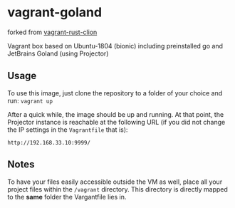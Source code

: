 # vagrant-goland

forked from [vagrant-rust-clion](https://github.com/c1nema/vagrant-rust-clion)

Vagrant box based on Ubuntu-1804 (bionic) including preinstalled go and JetBrains Goland (using Projector)

## Usage

To use this image, just clone the repository to a folder of your choice and run: `vagrant up`

After a quick while, the image should be up and running. At that point, the Projector instance is reachable at the following URL (if you did not change the IP settings in the `Vagrantfile` that is):

```
http://192.168.33.10:9999/
```

## Notes

To have your files easily accessible outside the VM as well, place all your project files within the `/vagrant` directory. This directory is directly mapped to the **same** folder the Vargantfile lies in.

